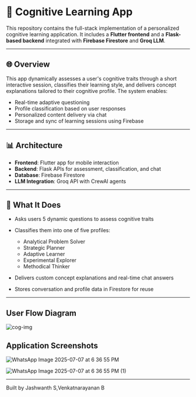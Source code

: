 # 🧠 Cognitive Learning App

This repository contains the full-stack implementation of a personalized cognitive learning application. It includes a **Flutter frontend** and a **Flask-based backend** integrated with **Firebase Firestore** and **Groq LLM**.

---

## 🌐 Overview

This app dynamically assesses a user's cognitive traits through a short interactive session, classifies their learning style, and delivers concept explanations tailored to their cognitive profile. The system enables:

* Real-time adaptive questioning
* Profile classification based on user responses
* Personalized content delivery via chat
* Storage and sync of learning sessions using Firebase

---

## 📊 Architecture

* **Frontend**: Flutter app for mobile interaction
* **Backend**: Flask APIs for assessment, classification, and chat
* **Database**: Firebase Firestore
* **LLM Integration**: Groq API with CrewAI agents

---


## 🧠 What It Does

* Asks users 5 dynamic questions to assess cognitive traits
* Classifies them into one of five profiles:

  * Analytical Problem Solver
  * Strategic Planner
  * Adaptive Learner
  * Experimental Explorer
  * Methodical Thinker
* Delivers custom concept explanations and real-time chat answers
* Stores conversation and profile data in Firestore for reuse

---


## User Flow Diagram

![cog-img](https://github.com/user-attachments/assets/74095ba9-04f6-4858-b696-8fc8e5fccb19)


## Application Screenshots

![WhatsApp Image 2025-07-07 at 6 36 55 PM](https://github.com/user-attachments/assets/6aa6500b-caa1-46c6-98f1-37f02e817646)

![WhatsApp Image 2025-07-07 at 6 36 55 PM (1)](https://github.com/user-attachments/assets/dc90db53-3e96-4f9a-ad47-c959edd79fec)


---

Built by Jashwanth S,Venkatnarayanan B
